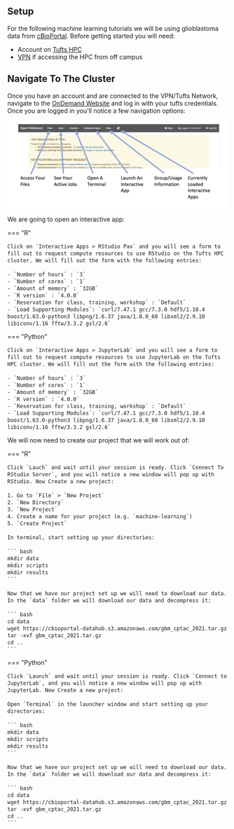 ## Setup 

For the following machine learning tutorials we will be using glioblastoma data from [cBioPortal](https://www.cbioportal.org/study/summary?id=gbm_cptac_2021).
Before getting started you will need:

- Account on [Tufts HPC](https://access.tufts.edu/research-cluster-account)
- [VPN](https://access.tufts.edu/vpn) if accessing the HPC from off campus

## Navigate To The Cluster

Once you have an account and are connected to the VPN/Tufts Network, navigate to the [OnDemand Website](https://ondemand.pax.tufts.edu/) and log in with your tufts credentials. Once you are logged in you'll notice a few navigation options:

![](images/ondemandLayout.png)

We are going to open an interactive app:

=== "R"

    Click on `Interactive Apps > RStudio Pax` and you will see a form to fill out to request compute resources to use RStudio on the Tufts HPC cluster. We will fill out the form with the following entries:

    - `Number of hours` : `3`
    - `Number of cores` : `1`
    - `Amount of memory` : `32GB`
    - `R version` : `4.0.0`
    - `Reservation for class, training, workshop` : `Default`
    - `Load Supporting Modules`: `curl/7.47.1 gcc/7.3.0 hdf5/1.10.4 boost/1.63.0-python3 libpng/1.6.37 java/1.8.0_60 libxml2/2.9.10 libiconv/1.16 fftw/3.3.2 gsl/2.6`


=== "Python"
    
    Click on `Interactive Apps > JupyterLab` and you will see a form to fill out to request compute resources to use JupyterLab on the Tufts HPC cluster. We will fill out the form with the following entries:

    - `Number of hours` : `3`
    - `Number of cores` : `1`
    - `Amount of memory` : `32GB`
    - `R version` : `4.0.0`
    - `Reservation for class, training, workshop` : `Default`
    - `Load Supporting Modules`: `curl/7.47.1 gcc/7.3.0 hdf5/1.10.4 boost/1.63.0-python3 libpng/1.6.37 java/1.8.0_60 libxml2/2.9.10 libiconv/1.16 fftw/3.3.2 gsl/2.6`

We will now need to create our project that we will work out of:

=== "R"

    Click `Lauch` and wait until your session is ready. Click `Connect To RStudio Server`, and you will notice a new window will pop up with RStudio. Now Create a new project:
    
    1. Go to `File` > `New Project`
    2. `New Directory`
    3. `New Project`
    4. Create a name for your project (e.g. `machine-learning`)
    5. `Create Project`
     
    In terminal, start setting up your directories:
    
    ``` bash
    mkdir data
    mkdir scripts
    mkdir results
    ```
    
    Now that we have our project set up we will need to download our data. In the `data` folder we will download our data and decompress it:
    
    ``` bash
    cd data
    wget https://cbioportal-datahub.s3.amazonaws.com/gbm_cptac_2021.tar.gz
    tar -xvf gbm_cptac_2021.tar.gz 
    cd ..
    ```


=== "Python"
    
    Click `Launch` and wait until your session is ready. Click `Connect to JupyterLab`, and you will notice a new window will pop up with JupyterLab. Now Create a new project:
    
    Open `Terminal` in the launcher window and start setting up your directories:
    
    ``` bash
    mkdir data
    mkdir scripts
    mkdir results
    ```
    
    Now that we have our project set up we will need to download our data. In the `data` folder we will download our data and decompress it:
    
    ``` bash
    cd data
    wget https://cbioportal-datahub.s3.amazonaws.com/gbm_cptac_2021.tar.gz
    tar -xvf gbm_cptac_2021.tar.gz 
    cd ..
    ```
